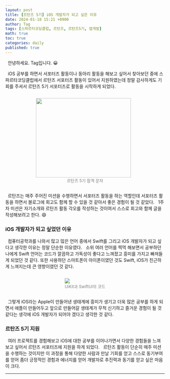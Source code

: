 ```yaml
---
layout: post
title: [르탄즈 5기] iOS 개발자가 되고 싶은 이유
date: 2024-01-18 15:21 +0900
author: Tag
tags: [스파르타코딩클럽, 르탄즈, 르탄즈5기, 앱개발]
math: true
toc: true
categories: daily
published: true
---
```


&nbsp; 안녕하세요. Tag입니다. 😀

&nbsp; iOS 공부를 하면서 서포터즈 활동이나 동아리 활동을 해보고 싶어서 찾아보던 중에 스파르타코딩클럽에서 르탄즈 서포터즈 활동이 있어서 지원하였는데 정말 감사하게도 기회를 주셔서 르탄즈 5기 서포터즈로 활동을 시작하게 되었다.

<div style="display: flex; justify-content: center; align-items: center;">
    <figure>
        <img src="https://onedrive.live.com/embed?resid=1C2ED43779C10D71%21353&authkey=%21ABxt-7AvaVjL9d4&width=1170&height=960" width="300" height="250" style="margin-right: 10px;">
        <figcaption style="text-align: center;"><font size="2em" color="gray"> 르탄즈 5기 합격 문자 </font></figcaption>
    </figure>
</div>

&nbsp; 르탄즈는 매주 주어진 미션을 수행하면서 서포터즈 활동을 하는 역할인데 서포터즈 활동을 하면서 블로그에 회고도 함께 할 수 있을 것 같아서 좋은 경험이 될 것 같았다.
&nbsp; 1주차 미션은 자기소개와 르탄즈 활동 각오를 작성하는 것이여서 스스로 회고와 함께 글을 작성해보려고 한다. 😄

### iOS 개발자가 되고 싶었던 이유

&nbsp; 컴퓨터공학과를 나와서 많고 많은 언어 중에서 Swift를 그리고 iOS 개발자가 되고 싶다고 생각한 이유는 정말 단순한 이유였다.
&nbsp; 소위 여러 언어를 찍먹 해보면서 공부하던 나에게 Swift 언어는 코드가 깔끔하고 가독성이 좋다고 느껴졌고 흥미를 가지고 빠져들게 되었던 것 같다. 또한 사용하던 스마트폰이 아이폰이였던 것도 Swift, iOS가 친근하게 느껴지는데 큰 영향이였던 것 같다.

<div style="display: flex; justify-content: center; align-items: center;">
    <figure>
        <img src="https://onedrive.live.com/embed?resid=1C2ED43779C10D71%21354&authkey=%21AOSUvQxted099Ew&width=1400&height=713" width="max" height="max" style="margin-right: 10px;">
        <figcaption style="text-align: center;"><font size="2em" color="gray"> UiKit과 SwiftUI의 코드 </font></figcaption>
    </figure>
</div>

&nbsp; 그렇게 iOS라는 Apple이 만들어낸 생태계에 흥미가 생기고 더욱 많은 공부를 하게 되면서 애플이 만들어두고 앞으로 만들어갈 생태계가 무척 신기하고 즐거운 경험이 될 것 같다는 생각에 iOS 개발자가 되어야 겠다고 생각한 것 같다.

### 르탄즈 5기 지원
&nbsp; 여러 프로젝트를 경험해보고 iOS에 대한 공부를 이어나가면서 다양한 경험들을 느껴보고 싶어서 르탄즈 서포터즈에 지원을 하게 되었다.
&nbsp; 르탄즈 활동이 단순히 매주 미션을 수행하는 것이지만 이 과정을 통해 다양한 사람과 만날 기회를 얻고 스스로 동기부여를 얻어 좀더 긍정적인 경험과 에너지를 얻어 개발자로 추진력과 동기를 얻고 싶은 마음이 크다.

-----
